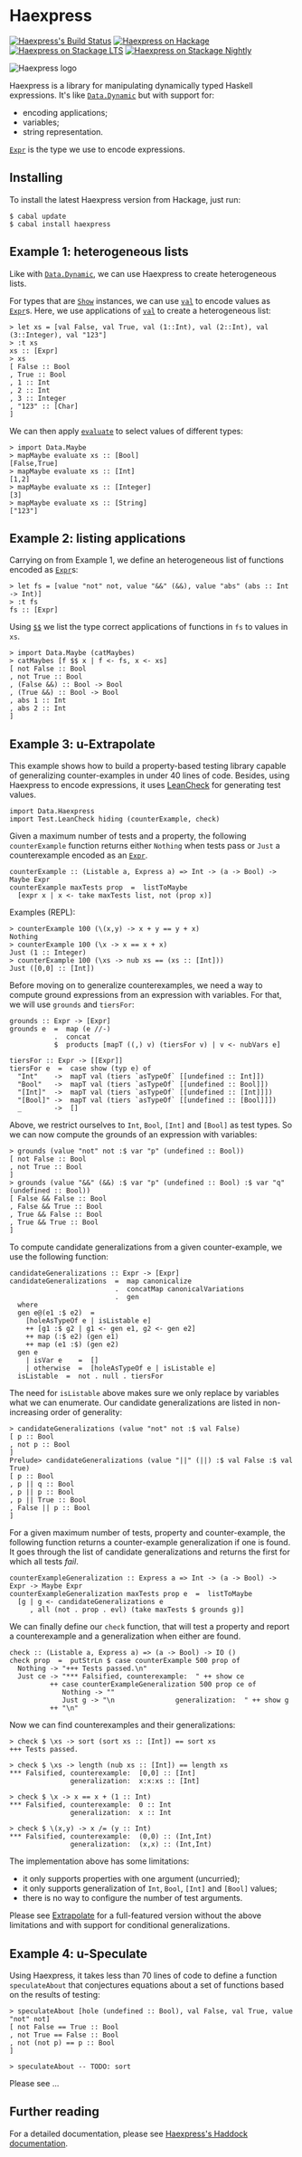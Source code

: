 Haexpress
=========

[![Haexpress's Build Status][build-status]][build-log]
[![Haexpress on Hackage][hackage-version]][haexpress-on-hackage]
[![Haexpress on Stackage LTS][stackage-lts-badge]][haexpress-on-stackage-lts]
[![Haexpress on Stackage Nightly][stackage-nightly-badge]][haexpress-on-stackage-nightly]

![Haexpress logo][haexpress-logo]


Haexpress is a library for manipulating dynamically typed Haskell expressions.
It's like [`Data.Dynamic`] but with support for:

* encoding applications;
* variables;
* string representation.

[`Expr`] is the type we use to encode expressions.


Installing
----------

To install the latest Haexpress version from Hackage, just run:

	$ cabal update
	$ cabal install haexpress


Example 1: heterogeneous lists
------------------------------

Like with [`Data.Dynamic`], we can use Haexpress to create heterogeneous lists.

For types that are [`Show`] instances, we can use [`val`] to encode values as [`Expr`]s.
Here, we use applications of [`val`] to create a heterogeneous list:

	> let xs = [val False, val True, val (1::Int), val (2::Int), val (3::Integer), val "123"]
	> :t xs
	xs :: [Expr]
	> xs
	[ False :: Bool
	, True :: Bool
	, 1 :: Int
	, 2 :: Int
	, 3 :: Integer
	, "123" :: [Char]
	]

We can then apply [`evaluate`] to select values of different types:

	> import Data.Maybe
	> mapMaybe evaluate xs :: [Bool]
	[False,True]
	> mapMaybe evaluate xs :: [Int]
	[1,2]
	> mapMaybe evaluate xs :: [Integer]
	[3]
	> mapMaybe evaluate xs :: [String]
	["123"]


Example 2: listing applications
-------------------------------

Carrying on from Example 1, we define an heterogeneous list of functions
encoded as [`Expr`]s:

	> let fs = [value "not" not, value "&&" (&&), value "abs" (abs :: Int -> Int)]
	> :t fs
	fs :: [Expr]

Using [`$$`] we list the type correct applications of functions in `fs` to
values in `xs`.

	> import Data.Maybe (catMaybes)
	> catMaybes [f $$ x | f <- fs, x <- xs]
	[ not False :: Bool
	, not True :: Bool
	, (False &&) :: Bool -> Bool
	, (True &&) :: Bool -> Bool
	, abs 1 :: Int
	, abs 2 :: Int
	]

Example 3: u-Extrapolate
------------------------

This example shows how to build a property-based testing library capable of
generalizing counter-examples in under 40 lines of code.  Besides, using
Haexpress to encode expressions, it uses [LeanCheck] for generating test
values.

	import Data.Haexpress
	import Test.LeanCheck hiding (counterExample, check)

Given a maximum number of tests and a property, the following `counterExample`
function returns either `Nothing` when tests pass or `Just` a counterexample
encoded as an [`Expr`].

	counterExample :: (Listable a, Express a) => Int -> (a -> Bool) -> Maybe Expr
	counterExample maxTests prop  =  listToMaybe
	  [expr x | x <- take maxTests list, not (prop x)]

Examples (REPL):

	> counterExample 100 (\(x,y) -> x + y == y + x)
	Nothing
	> counterExample 100 (\x -> x == x + x)
	Just (1 :: Integer)
	> counterExample 100 (\xs -> nub xs == (xs :: [Int]))
	Just ([0,0] :: [Int])

Before moving on to generalize counterexamples, we need a way to compute ground
expressions from an expression with variables.  For that, we will use `grounds`
and `tiersFor`:

	grounds :: Expr -> [Expr]
	grounds e  =  map (e //-)
	           .  concat
	           $  products [mapT ((,) v) (tiersFor v) | v <- nubVars e]

	tiersFor :: Expr -> [[Expr]]
	tiersFor e  =  case show (typ e) of
	  "Int"    ->  mapT val (tiers `asTypeOf` [[undefined :: Int]])
	  "Bool"   ->  mapT val (tiers `asTypeOf` [[undefined :: Bool]])
	  "[Int]"  ->  mapT val (tiers `asTypeOf` [[undefined :: [Int]]])
	  "[Bool]" ->  mapT val (tiers `asTypeOf` [[undefined :: [Bool]]])
	  _        ->  []

Above, we restrict ourselves to `Int`, `Bool`, `[Int]` and `[Bool]` as test
types.  So we can now compute the grounds of an expression with variables:

	> grounds (value "not" not :$ var "p" (undefined :: Bool))
	[ not False :: Bool
	, not True :: Bool
	]
	> grounds (value "&&" (&&) :$ var "p" (undefined :: Bool) :$ var "q" (undefined :: Bool))
	[ False && False :: Bool
	, False && True :: Bool
	, True && False :: Bool
	, True && True :: Bool
	]

To compute candidate generalizations from a given counter-example, we use the
following function:

	candidateGeneralizations :: Expr -> [Expr]
	candidateGeneralizations  =  map canonicalize
	                          .  concatMap canonicalVariations
	                          .  gen
	  where
	  gen e@(e1 :$ e2)  =
	    [holeAsTypeOf e | isListable e]
	    ++ [g1 :$ g2 | g1 <- gen e1, g2 <- gen e2]
	    ++ map (:$ e2) (gen e1)
	    ++ map (e1 :$) (gen e2)
	  gen e
	    | isVar e    =  []
	    | otherwise  =  [holeAsTypeOf e | isListable e]
	  isListable  =  not . null . tiersFor

The need for `isListable` above makes sure we only replace by variables what we
can enumerate.  Our candidate generalizations are listed in non-increasing
order of generality:

	> candidateGeneralizations (value "not" not :$ val False)
	[ p :: Bool
	, not p :: Bool
	]
	Prelude> candidateGeneralizations (value "||" (||) :$ val False :$ val True)
	[ p :: Bool
	, p || q :: Bool
	, p || p :: Bool
	, p || True :: Bool
	, False || p :: Bool
	]

For a given maximum number of tests, property and counter-example, the
following function returns a counter-example generalization if one is found.
It goes through the list of candidate generalizations and returns the first for
which all tests _fail_.

	counterExampleGeneralization :: Express a => Int -> (a -> Bool) -> Expr -> Maybe Expr
	counterExampleGeneralization maxTests prop e  =  listToMaybe
	  [g | g <- candidateGeneralizations e
	     , all (not . prop . evl) (take maxTests $ grounds g)]

We can finally define our `check` function, that will test a property and
report a counterexample and a generalization when either are found.

	check :: (Listable a, Express a) => (a -> Bool) -> IO ()
	check prop  =  putStrLn $ case counterExample 500 prop of
	  Nothing -> "+++ Tests passed.\n"
	  Just ce -> "*** Falsified, counterexample:  " ++ show ce
	          ++ case counterExampleGeneralization 500 prop ce of
	             Nothing -> ""
	             Just g -> "\n               generalization:  " ++ show g
	          ++ "\n"

Now we can find counterexamples and their generalizations:

	> check $ \xs -> sort (sort xs :: [Int]) == sort xs
	+++ Tests passed.

	> check $ \xs -> length (nub xs :: [Int]) == length xs
	*** Falsified, counterexample:  [0,0] :: [Int]
	               generalization:  x:x:xs :: [Int]

	> check $ \x -> x == x + (1 :: Int)
	*** Falsified, counterexample:  0 :: Int
	               generalization:  x :: Int

	> check $ \(x,y) -> x /= (y :: Int)
	*** Falsified, counterexample:  (0,0) :: (Int,Int)
	               generalization:  (x,x) :: (Int,Int)

The implementation above has some limitations:

* it only supports properties with one argument (uncurried);
* it only supports generalization of `Int`, `Bool`, `[Int]` and `[Bool]` values;
* there is no way to configure the number of test arguments.

Please see [Extrapolate] for a full-featured version without the above
limitations and with support for conditional generalizations.


Example 4: u-Speculate
----------------------

Using Haexpress, it takes less than 70 lines of code to define a function
`speculateAbout` that conjectures equations about a set of functions based on
the results of testing:

	> speculateAbout [hole (undefined :: Bool), val False, val True, value "not" not]
	[ not False == True :: Bool
	, not True == False :: Bool
	, not (not p) == p :: Bool
	]

	> speculateAbout -- TODO: sort

Please see ...



Further reading
---------------

For a detailed documentation, please see [Haexpress's Haddock documentation].


[Haexpress's Haddock documentation]: https://hackage.haskell.org/package/haexpress/docs/Data-Haexpress.html

[`Expr`]:         https://hackage.haskell.org/package/haexpress/docs/Data-Haexpress.html#t:val
[`val`]:          https://hackage.haskell.org/package/haexpress/docs/Data-Haexpress.html#v:val
[`evaluate`]:     https://hackage.haskell.org/package/haexpress/docs/Data-Haexpress.html#v:evaluate
[`$$`]:           https://hackage.haskell.org/package/haexpress/docs/Data-Haexpress.html#v:-36--36-
[`Show`]:         https://hackage.haskell.org/package/base/docs/Prelude.html#t:Show
[`Data.Dynamic`]: https://hackage.haskell.org/package/base/docs/Data-Dynamic.html

[LeanCheck]:   https://hackage.haskell.org/package/leancheck
[Extrapolate]: https://hackage.haskell.org/package/extrapolate
[Speculate]:   https://hackage.haskell.org/package/speculate

[haexpress-logo]: https://github.com/rudymatela/haexpress/raw/master/doc/haexpress.svg?sanitize=true

[build-status]: https://travis-ci.org/rudymatela/haexpress.svg?branch=master
[build-log]:    https://travis-ci.org/rudymatela/haexpress
[hackage-version]: https://img.shields.io/hackage/v/haexpress.svg
[haexpress-on-hackage]: https://hackage.haskell.org/package/haexpress
[stackage-lts-badge]:            https://stackage.org/package/haexpress/badge/lts
[stackage-nightly-badge]:        https://stackage.org/package/haexpress/badge/nightly
[haexpress-on-stackage]:         https://stackage.org/package/haexpress
[haexpress-on-stackage-lts]:     https://stackage.org/lts/package/haexpress
[haexpress-on-stackage-nightly]: https://stackage.org/nightly/package/haexpress
